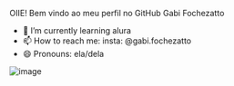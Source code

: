 OIIE! Bem vindo ao meu perfil no GitHub
Gabi Fochezatto

- 🌱 I’m currently learning  alura
- 📫 How to reach me: insta: @gabi.fochezatto
- 😄 Pronouns: ela/dela


![image](https://github.com/fochezatto/fochezatto/assets/132901406/b7691572-b5d7-4027-993c-e60502a8b35f)


